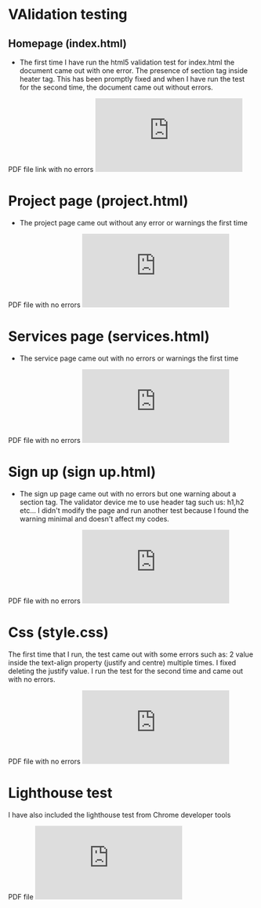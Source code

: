 # VAlidation testing

## Homepage (index.html)

* The first time I have run the html5 validation test for index.html the document came out with one error. 
The presence of section tag inside heater tag. This has been promptly fixed and when I have run the test for the second time, the document came out without errors.

PDF file link with no errors ![index.html](https://github.com/antoniotorone/1st-milestone-project/blob/master/documentation/validation/validation-test-PDF/index.html.pdf)


# Project page (project.html)

* The project page came out without any error or warnings the first time

PDF file with no errors ![project.html](https://github.com/antoniotorone/1st-milestone-project/blob/master/documentation/validation/validation-test-PDF/project.html.pdf)


# Services page (services.html)

* The service page came out with no errors or warnings the first time

PDF file with no errors ![services.html](https://github.com/antoniotorone/1st-milestone-project/blob/master/documentation/validation/validation-test-PDF/services.html.pdf)


# Sign up (sign up.html)

* The sign up page came out with no errors but one warning about a section tag. The validator device me to use header tag such us: h1,h2 etc...
I didn't modify the page and run another test because I found the warning minimal and doesn't affect my codes.

PDF file with no errors ![sign-up.html](https://github.com/antoniotorone/1st-milestone-project/blob/master/documentation/validation/validation-test-PDF/sign%20up.html.pdf)


# Css (style.css)

The first time that I run, the test came out with some errors such as: 2 value inside the text-align property (justify and centre) multiple times. 
I fixed deleting the justify value. I run the test for the second time and came out with no errors.

PDF file with no errors ![style.css](https://github.com/antoniotorone/1st-milestone-project/blob/master/documentation/validation/validation-test-PDF/W3C%20CSS%20Validator%20results.pdf)


# Lighthouse test

I have also included the lighthouse test from Chrome developer tools

PDF file ![lighthouse-test](https://github.com/antoniotorone/1st-milestone-project/blob/master/documentation/validation/validation-test-PDF/lighthouse-test.pdf)